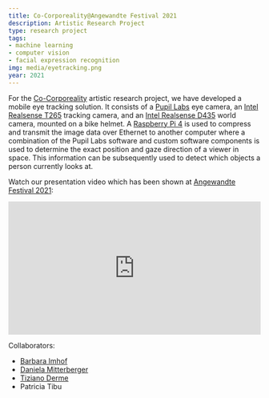 ```yaml
---
title: Co-Corporeality@Angewandte Festival 2021
description: Artistic Research Project
type: research project
tags:
- machine learning
- computer vision
- facial expression recognition
img: media/eyetracking.png
year: 2021
---
```


For the [Co-Corporeality](https://cocorporeality.net/) artistic research project, we have developed a mobile eye tracking solution. It consists of a [Pupil Labs](https://pupil-labs.com/) eye camera, an [Intel Realsense T265](https://www.intelrealsense.com/tracking-camera-t265/) tracking camera, and an [Intel Realsense D435](https://www.intelrealsense.com/depth-camera-d435/) world camera, mounted on a bike helmet. A [Raspberry Pi 4](https://www.raspberrypi.org/products/raspberry-pi-4-model-b/) is used to compress and transmit the image data over Ethernet to another computer where a combination of the Pupil Labs software and custom software components is used to determine the exact position and gaze direction of a viewer in space. This information can be subsequently used to detect which objects a person currently looks at.

Watch our presentation video which has been shown at [Angewandte Festival 2021](https://angewandtefestival.at/):

<!-- <iframe title="vimeo-player" src="https://player.vimeo.com/video/570870192" width="100%" frameborder="0" allowfullscreen></iframe> -->

<div style="padding:52.73% 0 0 0;position:relative;"><iframe src="https://player.vimeo.com/video/570870192" style="position:absolute;top:0;left:0;width:100%;height:100%;" frameborder="0" allow="autoplay; fullscreen; picture-in-picture" allowfullscreen></iframe></div><script src="https://player.vimeo.com/api/player.js"></script>

Collaborators:
- [Barbara Imhof](https://spacearchitect.org/barbara-imhof/)
- [Daniela Mitterberger](https://maeid.com/)
- [Tiziano Derme](https://maeid.com/)
- Patricia Tibu
